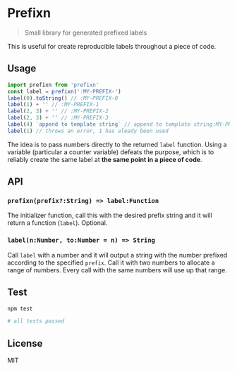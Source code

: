 # Prefixn

> Small library for generated prefixed labels

This is useful for create reproducible labels throughout a piece of code.

## Usage

```js
import prefixn from 'prefixn'
const label = prefixn(':MY-PREFIX-')
label(0).toString() // :MY-PREFIX-0
label(1) + '' // :MY-PREFIX-1
label(2, 3) + '' // :MY-PREFIX-2
label(2, 3) + '' // :MY-PREFIX-3
label(4) `append to template string` // append to template string:MY-PREFIX-4
label(1) // throws an error, 1 has aleady been used
```

The idea is to pass numbers directly to the returned `label` function. Using a variable (particular a counter variable) defeats the purpose, which is to reliably create the same label at **the same point in a piece of code**.

## API 

### `prefixn(prefix?:String) => label:Function`

The initializer function, call this with the desired prefix string and it will return a function (`label`). Optional.

### `label(n:Number, to:Number = n) => String`

Call `label` with a number and it will output a string with the number prefixed according to the specified `prefix`.
Call it with two numbers to allocate a range of numbers. Every call with the same numbers will use up that range.

## Test

```sh
npm test
```

```sh
# all tests passed
```

## License

MIT